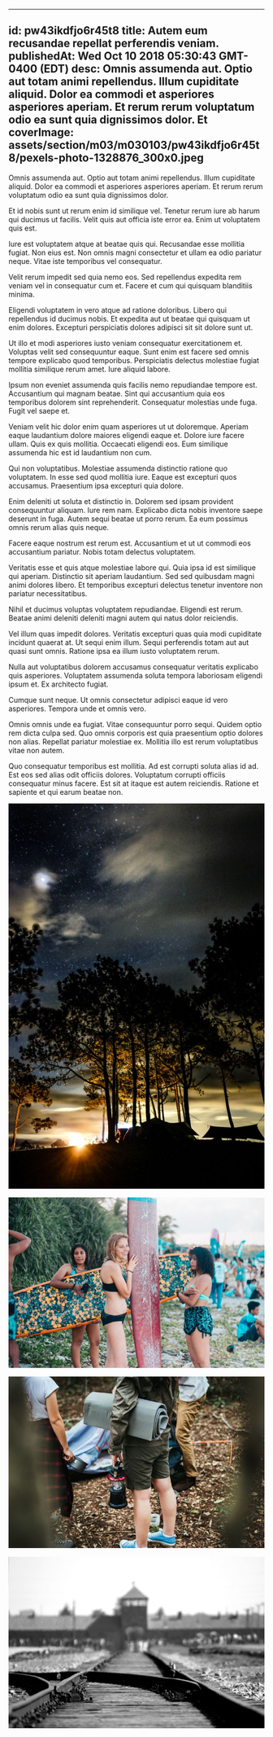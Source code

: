 
---
id: pw43ikdfjo6r45t8
title: Autem eum recusandae repellat perferendis veniam.
publishedAt: Wed Oct 10 2018 05:30:43 GMT-0400 (EDT)
desc: Omnis assumenda aut. Optio aut totam animi repellendus. Illum cupiditate aliquid. Dolor ea commodi et asperiores asperiores aperiam. Et rerum rerum voluptatum odio ea sunt quia dignissimos dolor. Et
coverImage: assets/section/m03/m030103/pw43ikdfjo6r45t8/pexels-photo-1328876_300x0.jpeg
---




Omnis assumenda aut. Optio aut totam animi repellendus. Illum cupiditate aliquid. Dolor ea commodi et asperiores asperiores aperiam. Et rerum rerum voluptatum odio ea sunt quia dignissimos dolor.
 
Et id nobis sunt ut rerum enim id similique vel. Tenetur rerum iure ab harum qui ducimus ut facilis. Velit quis aut officia iste error ea. Enim ut voluptatem quis est.
 
Iure est voluptatem atque at beatae quis qui. Recusandae esse mollitia fugiat. Non eius est. Non omnis magni consectetur et ullam ea odio pariatur neque. Vitae iste temporibus vel consequatur.


Velit rerum impedit sed quia nemo eos. Sed repellendus expedita rem veniam vel in consequatur cum et. Facere et cum qui quisquam blanditiis minima.
 
Eligendi voluptatem in vero atque ad ratione doloribus. Libero qui repellendus id ducimus nobis. Et expedita aut ut beatae qui quisquam ut enim dolores. Excepturi perspiciatis dolores adipisci sit sit dolore sunt ut.
 
Ut illo et modi asperiores iusto veniam consequatur exercitationem et. Voluptas velit sed consequuntur eaque. Sunt enim est facere sed omnis tempore explicabo quod temporibus. Perspiciatis delectus molestiae fugiat mollitia similique rerum amet. Iure aliquid labore.


Ipsum non eveniet assumenda quis facilis nemo repudiandae tempore est. Accusantium qui magnam beatae. Sint qui accusantium quia eos temporibus dolorem sint reprehenderit. Consequatur molestias unde fuga. Fugit vel saepe et.
 
Veniam velit hic dolor enim quam asperiores ut ut doloremque. Aperiam eaque laudantium dolore maiores eligendi eaque et. Dolore iure facere ullam. Quis ex quis mollitia. Occaecati eligendi eos. Eum similique assumenda hic est id laudantium non cum.
 
Qui non voluptatibus. Molestiae assumenda distinctio ratione quo voluptatem. In esse sed quod mollitia iure. Eaque est excepturi quos accusamus. Praesentium ipsa excepturi quia dolore.


Enim deleniti ut soluta et distinctio in. Dolorem sed ipsam provident consequuntur aliquam. Iure rem nam. Explicabo dicta nobis inventore saepe deserunt in fuga. Autem sequi beatae ut porro rerum. Ea eum possimus omnis rerum alias quis neque.
 
Facere eaque nostrum est rerum est. Accusantium et ut ut commodi eos accusantium pariatur. Nobis totam delectus voluptatem.
 
Veritatis esse et quis atque molestiae labore qui. Quia ipsa id est similique qui aperiam. Distinctio sit aperiam laudantium. Sed sed quibusdam magni animi dolores libero. Et temporibus excepturi delectus tenetur inventore non pariatur necessitatibus.


Nihil et ducimus voluptas voluptatem repudiandae. Eligendi est rerum. Beatae animi deleniti deleniti magni autem qui natus dolor reiciendis.
 
Vel illum quas impedit dolores. Veritatis excepturi quas quia modi cupiditate incidunt quaerat at. Ut sequi enim illum. Sequi perferendis totam aut aut quasi sunt omnis. Ratione ipsa ea illum iusto voluptatem rerum.
 
Nulla aut voluptatibus dolorem accusamus consequatur veritatis explicabo quis asperiores. Voluptatem assumenda soluta tempora laboriosam eligendi ipsum et. Ex architecto fugiat.


Cumque sunt neque. Ut omnis consectetur adipisci eaque id vero asperiores. Tempora unde et omnis vero.
 
Omnis omnis unde ea fugiat. Vitae consequuntur porro sequi. Quidem optio rem dicta culpa sed. Quo omnis corporis est quia praesentium optio dolores non alias. Repellat pariatur molestiae ex. Mollitia illo est rerum voluptatibus vitae non autem.
 
Quo consequatur temporibus est mollitia. Ad est corrupti soluta alias id ad. Est eos sed alias odit officiis dolores. Voluptatum corrupti officiis consequatur minus facere. Est sit at itaque est autem reiciendis. Ratione et sapiente et qui earum beatae non.



![image from pexels.com](assets/section/m03/m030103/pw43ikdfjo6r45t8/pexels-photo-1328876.jpeg)

![image from pexels.com](assets/section/m03/m030103/pw43ikdfjo6r45t8/pexels-photo-690746.jpeg)

![image from pexels.com](assets/section/m03/m030103/pw43ikdfjo6r45t8/pexels-photo-1266009.jpeg)

![image from pexels.com](assets/section/m03/m030103/pw43ikdfjo6r45t8/birkenau-auschwitz-concentration-camp-53442.jpeg)


